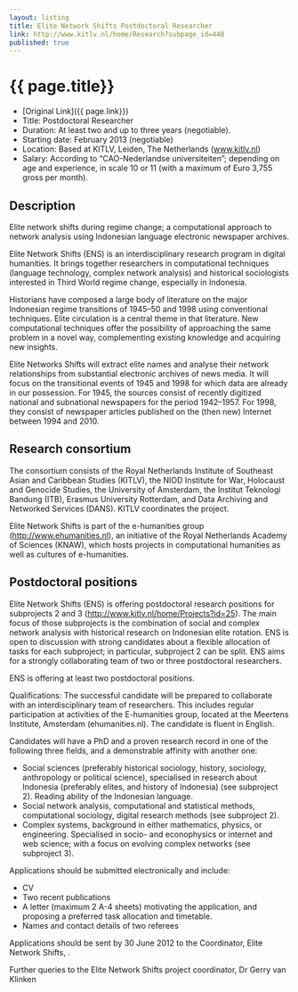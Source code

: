 ```yaml
---
layout: listing
title: Elite Network Shifts Postdoctoral Researcher
link: http://www.kitlv.nl/home/Research?subpage_id=440
published: true
---
```


# {{ page.title}}

* [Original Link]({{ page.link}})
* Title: Postdoctoral Researcher
* Duration: At least two and up to three years (negotiable).
* Starting date: February 2013 (negotiable)
* Location: Based at KITLV, Leiden, The Netherlands (www.kitlv.nl)
* Salary: According to “CAO-Nederlandse universiteiten”; depending on age and experience, in scale 10 or 11 (with a maximum of Euro 3,755 gross per month).

## Description

Elite network shifts during regime change; a computational approach to network analysis using Indonesian language electronic newspaper archives.

Elite Network Shifts (ENS) is an interdisciplinary research program in digital humanities. It brings together researchers in computational techniques (language technology, complex network analysis) and historical sociologists interested in Third World regime change, especially  in Indonesia.

Historians have composed a large body of literature on the major Indonesian regime transitions of 1945–50 and 1998 using conventional techniques. Elite circulation is a central theme in that literature. New computational techniques offer the possibility of approaching the same problem in a novel way, complementing existing knowledge and acquiring new insights.

Elite Networks Shifts will extract elite names and analyse their network relationships from substantial electronic archives of news media. It will focus on the transitional events of 1945 and 1998 for which data are already in our possession. For 1945, the sources consist of recently digitized national and subnational newspapers for the period 1942–1957. For 1998, they consist of newspaper articles published on the (then new) Internet between 1994 and 2010.

## Research consortium

The consortium consists of the Royal Netherlands Institute of Southeast Asian and Caribbean Studies (KITLV), the NIOD Institute for War, Holocaust and Genocide Studies, the University of Amsterdam, the Institut Teknologi Bandung (ITB), Erasmus University Rotterdam, and Data Archiving and Networked Services (DANS). KITLV coordinates the project.

Elite Network Shifts is part of the e-humanities group (http://www.ehumanities.nl), an initiative of the Royal Netherlands Academy of Sciences (KNAW), which hosts projects in computational humanities as well as cultures of e-humanities.

## Postdoctoral positions

Elite Network Shifts (ENS) is offering postdoctoral research positions for subprojects 2 and 3 (http://www.kitlv.nl/home/Projects?id=25). The main focus of those subprojects is the combination of social and complex network analysis with historical research on Indonesian elite rotation. ENS is open to discussion with strong candidates about a flexible allocation of tasks for each subproject; in particular, subproject 2 can be split. ENS aims for a strongly collaborating team of two or three postdoctoral researchers.

ENS is offering at least two postdoctoral positions.

Qualifications: The successful candidate will be prepared to collaborate with an interdisciplinary team of researchers. This includes regular participation at activities of the E-humanities group, located  at the Meertens Institute, Amsterdam (ehumanities.nl). The candidate is fluent in English.

Candidates will have a PhD and a proven research record in one of the following three fields, and a demonstrable affinity with another one:

* Social sciences (preferably historical sociology, history, sociology, anthropology or political science), specialised in research about Indonesia (preferably elites, and history of Indonesia) (see subproject 2). Reading ability of the Indonesian language.
* Social network analysis, computational and statistical methods, computational sociology, digital research methods  (see subproject 2).
* Complex systems, background in either mathematics, physics, or engineering. Specialised in socio- and econophysics or internet and web science; with a focus on evolving complex networks (see subproject 3).

Applications should be submitted electronically and include:

* CV
* Two recent publications
* A letter (maximum 2 A-4 sheets) motivating the application, and proposing a preferred task allocation and timetable.
* Names and contact details of two referees

Applications should be sent by 30 June 2012 to the Coordinator, Elite Network Shifts, .

Further queries to the Elite Network Shifts project coordinator, Dr Gerry van Klinken